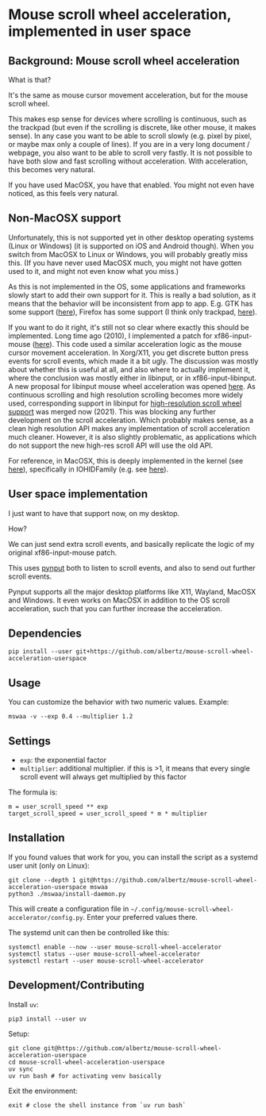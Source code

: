 # Mouse scroll wheel acceleration, implemented in user space

## Background: Mouse scroll wheel acceleration

What is that?

It's the same as mouse cursor movement acceleration,
but for the mouse scroll wheel.

This makes esp sense for devices where scrolling is continuous,
such as the trackpad
(but even if the scrolling is discrete, like other mouse, it makes sense).
In any case you want to be able to scroll slowly
(e.g. pixel by pixel, or maybe max only a couple of lines).
If you are in a very long document / webpage,
you also want to be able to scroll very fastly.
It is not possible to have both slow and fast scrolling
without acceleration.
With acceleration, this becomes very natural.

If you have used MacOSX, you have that enabled.
You might not even have noticed,
as this feels very natural.


## Non-MacOSX support

Unfortunately, this is not supported yet in other desktop operating systems
(Linux or Windows)
(it is supported on iOS and Android though).
When you switch from MacOSX to Linux or Windows,
you will probably greatly miss this.
(If you have never used MacOSX much,
you might not have gotten used to it,
and might not even know what you miss.)

As this is not implemented in the OS,
some applications and frameworks slowly
start to add their own support for it.
This is really a bad solution,
as it means that the behavior will be inconsistent from app to app.
E.g. GTK has some support ([here](https://gitlab.gnome.org/GNOME/gtk/blob/c734c7e9188b56f56c3a504abee05fa40c5475ac/gtk/gtkrange.c#L3065-3073)),
Firefox has some support (I think only trackpad, [here](https://searchfox.org/mozilla-central/rev/029d9d2477ef0232bb08db94696badddec4d5bda/gfx/layers/apz/src/AsyncPanZoomController.cpp#2572)).

If you want to do it right,
it's still not so clear where exactly this should be implemented.
Long time ago (2010),
I implemented a patch for xf86-input-mouse ([here](https://bugs.freedesktop.org/show_bug.cgi?id=29905)).
This code used a similar acceleration logic
as the mouse cursor movement acceleration.
In Xorg/X11, you get discrete button press events for scroll events,
which made it a bit ugly.
The discussion was mostly about whether this is useful at all,
and also where to actually implement it,
where the conclusion was mostly either in libinput,
or in xf86-input-libinput.
A new proposal for libinput mouse wheel acceleration
was opened [here](https://gitlab.freedesktop.org/libinput/libinput/-/issues/7).
As continuous scrolling and high resolution scrolling
becomes more widely used, 
corresponding support in libinput for
[high-resolution scroll wheel support](https://gitlab.freedesktop.org/libinput/libinput/-/merge_requests/139)
was merged now (2021).
This was blocking any further development on the scroll acceleration.
Which probably makes sense, as a clean high resolution API
makes any implementation of scroll acceleration much cleaner.
However, it is also slightly problematic,
as applications which do not support the new high-res scroll API
will use the old API.

For reference, in MacOSX, this is deeply implemented in the kernel
(see [here](https://stackoverflow.com/questions/44196338/where-is-mouse-cursor-movement-acceleration-and-scroll-wheel-acceleration-implem)),
specifically in IOHIDFamily (e.g. see [here](https://github.com/apple-oss-distributions/IOHIDFamily/blob/c56e1c1b2469d9956a585cc2518c8f0c51b5809d/IOHIDSystem/IOHIPointing.cpp#L25)).


## User space implementation

I just want to have that support now, on my desktop.

How?

We can just send extra scroll events,
and basically replicate the logic of my original xf86-input-mouse patch.

This uses [pynput](https://pypi.org/project/pynput/)
both to listen to scroll events,
and also to send out further scroll events.

Pynput supports all the major desktop platforms
like X11, Wayland, MacOSX and Windows.
It even works on MacOSX in addition to the OS scroll acceleration,
such that you can further increase the acceleration.


## Dependencies

    pip install --user git+https://github.com/albertz/mouse-scroll-wheel-acceleration-userspace

## Usage

You can customize the behavior with two numeric values.
Example:

    mswaa -v --exp 0.4 --multiplier 1.2

## Settings

* `exp`: the exponential factor
* `multiplier`: additional multiplier. if this is >1, it means that every single scroll event will always get multiplied by this factor

The formula is:

```
m = user_scroll_speed ** exp
target_scroll_speed = user_scroll_speed * m * multiplier
```

## Installation

If you found values that work for you, you can install
the script as a systemd user unit (only on Linux):
    
    git clone --depth 1 git@https://github.com/albertz/mouse-scroll-wheel-acceleration-userspace mswaa
    python3 ./mswaa/install-daemon.py

This will create a configuration file in
`~/.config/mouse-scroll-wheel-accelerator/config.py`.
Enter your preferred values there.

The systemd unit can then be controlled like this:

    systemctl enable --now --user mouse-scroll-wheel-accelerator
    systemctl status --user mouse-scroll-wheel-accelerator
    systemctl restart --user mouse-scroll-wheel-accelerator

## Development/Contributing

Install `uv`:
    
    pip3 install --user uv

Setup:
    
    git clone git@https://github.com/albertz/mouse-scroll-wheel-acceleration-userspace
    cd mouse-scroll-wheel-acceleration-userspace
    uv sync
    uv run bash # for activating venv basically
    
Exit the environment:
    
    exit # close the shell instance from `uv run bash`
